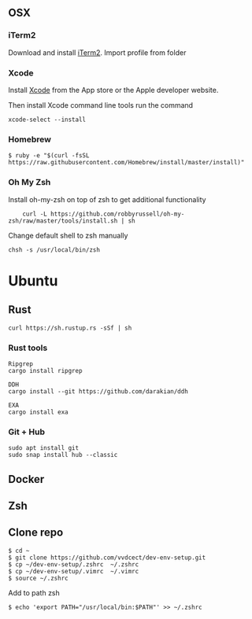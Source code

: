 ## OSX

### iTerm2
Download and install [iTerm2](https://www.iterm2.com/). Import profile from folder

### Xcode
Install [Xcode](https://developer.apple.com/xcode/) from the App store or the Apple developer website.

Then install Xcode command line tools run the command

    xcode-select --install  

### Homebrew
~~~~
$ ruby -e "$(curl -fsSL https://raw.githubusercontent.com/Homebrew/install/master/install)"

~~~~

### Oh My Zsh

Install oh-my-zsh on top of zsh to get additional functionality

~~~~
    curl -L https://github.com/robbyrussell/oh-my-zsh/raw/master/tools/install.sh | sh
~~~~
    
Change default shell to zsh manually
~~~~
chsh -s /usr/local/bin/zsh
~~~~

# Ubuntu

## Rust 
~~~~
curl https://sh.rustup.rs -sSf | sh
~~~~

### Rust tools

~~~~
Ripgrep
cargo install ripgrep

DDH
cargo install --git https://github.com/darakian/ddh 

EXA
cargo install exa

~~~~

### Git + Hub
~~~~
sudo apt install git
sudo snap install hub --classic
~~~~

## Docker


## Zsh

## Clone repo

~~~~
$ cd ~
$ git clone https://github.com/vvdcect/dev-env-setup.git
$ cp ~/dev-env-setup/.zshrc  ~/.zshrc
$ cp ~/dev-env-setup/.vimrc  ~/.vimrc 
$ source ~/.zshrc
~~~~
Add to path zsh
~~~~~
$ echo 'export PATH="/usr/local/bin:$PATH"' >> ~/.zshrc
~~~~~
